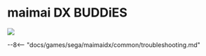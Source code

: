 # maimai DX BUDDiES
<img class="header-logo" src="/img/sega/maimaidx/buddies/logo.png">

--8<-- "docs/games/sega/maimaidx/common/troubleshooting.md"
